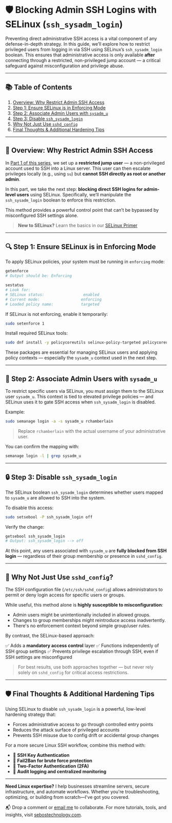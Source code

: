 # 🛡️ Blocking Admin SSH Logins with SELinux (`ssh_sysadm_login`)

Preventing direct administrative SSH access is a vital component of any defense-in-depth strategy. In this guide, we’ll explore how to restrict privileged users from logging in via SSH using SELinux’s `ssh_sysadm_login` boolean. This ensures that administrative access is only available **after** connecting through a restricted, non-privileged jump account — a critical safeguard against misconfiguration and privilege abuse.

---

## 📚 Table of Contents

1. [Overview: Why Restrict Admin SSH Access](#overview-why-restrict-admin-ssh-access)
2. [Step 1: Ensure SELinux is in Enforcing Mode](#step-1-ensure-selinux-is-in-enforcing-mode)
3. [Step 2: Associate Admin Users with `sysadm_u`](#step-2-associate-admin-users-with-sysadm_u)
4. [Step 3: Disable `ssh_sysadm_login`](#step-3-disable-ssh_sysadm_login)
5. [Why Not Just Use `sshd_config`](#why-not-just-use-sshd_config)
6. [Final Thoughts & Additional Hardening Tips](#final-thoughts--additional-hardening-tips)

---

## 🧭 Overview: Why Restrict Admin SSH Access

In [Part 1 of this series](https://richard-sebos.github.io/sebostechnology/posts/Restricted-Access/), we set up a **restricted jump user** — a non-privileged account used to SSH into a Linux server. This user can then escalate privileges locally (e.g., using `su`) but **cannot SSH directly as root or another admin**.

In this part, we take the next step: **blocking direct SSH logins for admin-level users** using SELinux. Specifically, we’ll manipulate the `ssh_sysadm_login` boolean to enforce this restriction.

This method provides a powerful control point that can’t be bypassed by misconfigured SSH settings alone.

> **New to SELinux?** Learn the basics in our [SELinux Primer]()

---

## 🔍 Step 1: Ensure SELinux is in Enforcing Mode

To apply SELinux policies, your system must be running in `enforcing` mode:

```bash
getenforce
# Output should be: Enforcing

sestatus
# Look for:
# SELinux status:                 enabled
# Current mode:                  enforcing
# Loaded policy name:            targeted
```

If SELinux is not enforcing, enable it temporarily:

```bash
sudo setenforce 1
```

Install required SELinux tools:

```bash
sudo dnf install -y policycoreutils selinux-policy-targeted policycoreutils-python-utils
```

These packages are essential for managing SELinux users and applying policy contexts — especially the `sysadm_u` context used in the next step.

---

## 👥 Step 2: Associate Admin Users with `sysadm_u`

To restrict specific users via SELinux, you must assign them to the SELinux user `sysadm_u`. This context is tied to elevated privilege policies — and SELinux uses it to gate SSH access when `ssh_sysadm_login` is disabled.

Example:

```bash
sudo semanage login -a -s sysadm_u rchamberlain
```

> Replace `rchamberlain` with the actual username of your administrative user.

You can confirm the mapping with:

```bash
semanage login -l | grep sysadm_u
```

---

## 🔒 Step 3: Disable `ssh_sysadm_login`

The SELinux boolean `ssh_sysadm_login` determines whether users mapped to `sysadm_u` are allowed to SSH into the system.

To disable this access:

```bash
sudo setsebool -P ssh_sysadm_login off
```

Verify the change:

```bash
getsebool ssh_sysadm_login
# Output: ssh_sysadm_login --> off
```

At this point, any users associated with `sysadm_u` are **fully blocked from SSH login** — regardless of their group membership or presence in `sshd_config`.

---

## 🧱 Why Not Just Use `sshd_config`?

The SSH configuration file (`/etc/ssh/sshd_config`) allows administrators to permit or deny login access for specific users or groups.

While useful, this method alone is **highly susceptible to misconfiguration**:

* Admin users might be unintentionally included in allowed groups.
* Changes to group memberships might reintroduce access inadvertently.
* There's no enforcement context beyond simple group/user rules.

By contrast, the SELinux-based approach:

✅ Adds a **mandatory access control** layer
✅ Functions independently of SSH group settings
✅ Prevents privilege escalation through SSH, even if SSH settings are misconfigured

> For best results, use both approaches together — but never rely solely on `sshd_config` for critical access restrictions.

---

## 🛡️ Final Thoughts & Additional Hardening Tips

Using SELinux to disable `ssh_sysadm_login` is a powerful, low-level hardening strategy that:

* Forces administrative access to go through controlled entry points
* Reduces the attack surface of privileged accounts
* Prevents SSH misuse due to config drift or accidental group changes

For a more secure Linux SSH workflow, combine this method with:

* 🔐 **SSH Key Authentication**
* 🚫 **Fail2Ban for brute force protection**
* 🔐 **Two-Factor Authentication (2FA)**
* 📜 **Audit logging and centralized monitoring**

---

**Need Linux expertise?** I help businesses streamline servers, secure infrastructure, and automate workflows. Whether you're troubleshooting, optimizing, or building from scratch—I've got you covered.  

📬 Drop a comment or [email me](mailto:info@sebostechnology.com) to collaborate. For more tutorials, tools, and insights, visit [sebostechnology.com](https://sebostechnology.com).